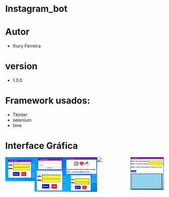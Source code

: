 # Instagram_bot

# Autor
- Ihury Ferreira

# version
- 1.0.0

# Framework usados:
- Tkinter
- selenium
- time

# Interface Gráfica
<div style="display: flex; flex-wrap: nowrap;">
        <div style="width:28%;">
            <img src="https://github.com/ihuryferreira/instagram_bot/blob/main/imagem/login.png" width="212">
        </div>
        <div style="width:30%;">
            <img src="https://github.com/ihuryferreira/instagram_bot/blob/main/imagem/cadastro_de_usuario.png" width="212">
        </div>
        <div style="width:30%;">
            <img src="https://github.com/ihuryferreira/instagram_bot/blob/main/imagem/Ajuda.png" width="212">
        </div>
        <div style="width:32%;">
            <img src="https://github.com/ihuryferreira/instagram_bot/blob/main/imagem/Versão_e_autor.png" width="212">
        </div>
        <div style="width:32%;">
            <img src="https://github.com/ihuryferreira/instagram_bot/blob/main/imagem/login_instagram.png" width="212">
        </div>
    </div>
